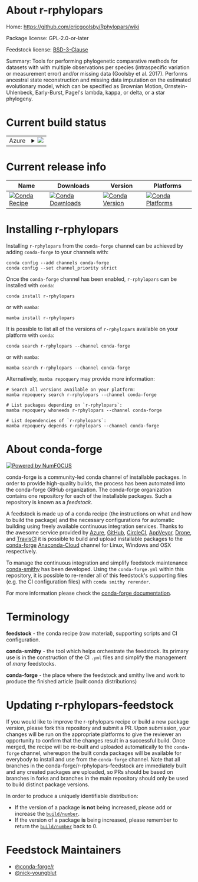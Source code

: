 About r-rphylopars
==================

Home: https://github.com/ericgoolsby/Rphylopars/wiki

Package license: GPL-2.0-or-later

Feedstock license: [BSD-3-Clause](https://github.com/conda-forge/r-rphylopars-feedstock/blob/main/LICENSE.txt)

Summary: Tools for performing phylogenetic comparative methods for datasets with with multiple observations per species (intraspecific variation or measurement error) and/or missing data (Goolsby et al. 2017). Performs ancestral state reconstruction and missing data imputation on the estimated evolutionary model, which can be specified as Brownian Motion, Ornstein-Uhlenbeck, Early-Burst, Pagel's lambda, kappa, or delta, or a star phylogeny.

Current build status
====================


<table>
    
  <tr>
    <td>Azure</td>
    <td>
      <details>
        <summary>
          <a href="https://dev.azure.com/conda-forge/feedstock-builds/_build/latest?definitionId=12668&branchName=main">
            <img src="https://dev.azure.com/conda-forge/feedstock-builds/_apis/build/status/r-rphylopars-feedstock?branchName=main">
          </a>
        </summary>
        <table>
          <thead><tr><th>Variant</th><th>Status</th></tr></thead>
          <tbody><tr>
              <td>linux_64_r_base4.1</td>
              <td>
                <a href="https://dev.azure.com/conda-forge/feedstock-builds/_build/latest?definitionId=12668&branchName=main">
                  <img src="https://dev.azure.com/conda-forge/feedstock-builds/_apis/build/status/r-rphylopars-feedstock?branchName=main&jobName=linux&configuration=linux_64_r_base4.1" alt="variant">
                </a>
              </td>
            </tr><tr>
              <td>linux_64_r_base4.2</td>
              <td>
                <a href="https://dev.azure.com/conda-forge/feedstock-builds/_build/latest?definitionId=12668&branchName=main">
                  <img src="https://dev.azure.com/conda-forge/feedstock-builds/_apis/build/status/r-rphylopars-feedstock?branchName=main&jobName=linux&configuration=linux_64_r_base4.2" alt="variant">
                </a>
              </td>
            </tr><tr>
              <td>osx_64_r_base4.1</td>
              <td>
                <a href="https://dev.azure.com/conda-forge/feedstock-builds/_build/latest?definitionId=12668&branchName=main">
                  <img src="https://dev.azure.com/conda-forge/feedstock-builds/_apis/build/status/r-rphylopars-feedstock?branchName=main&jobName=osx&configuration=osx_64_r_base4.1" alt="variant">
                </a>
              </td>
            </tr><tr>
              <td>osx_64_r_base4.2</td>
              <td>
                <a href="https://dev.azure.com/conda-forge/feedstock-builds/_build/latest?definitionId=12668&branchName=main">
                  <img src="https://dev.azure.com/conda-forge/feedstock-builds/_apis/build/status/r-rphylopars-feedstock?branchName=main&jobName=osx&configuration=osx_64_r_base4.2" alt="variant">
                </a>
              </td>
            </tr>
          </tbody>
        </table>
      </details>
    </td>
  </tr>
</table>

Current release info
====================

| Name | Downloads | Version | Platforms |
| --- | --- | --- | --- |
| [![Conda Recipe](https://img.shields.io/badge/recipe-r--rphylopars-green.svg)](https://anaconda.org/conda-forge/r-rphylopars) | [![Conda Downloads](https://img.shields.io/conda/dn/conda-forge/r-rphylopars.svg)](https://anaconda.org/conda-forge/r-rphylopars) | [![Conda Version](https://img.shields.io/conda/vn/conda-forge/r-rphylopars.svg)](https://anaconda.org/conda-forge/r-rphylopars) | [![Conda Platforms](https://img.shields.io/conda/pn/conda-forge/r-rphylopars.svg)](https://anaconda.org/conda-forge/r-rphylopars) |

Installing r-rphylopars
=======================

Installing `r-rphylopars` from the `conda-forge` channel can be achieved by adding `conda-forge` to your channels with:

```
conda config --add channels conda-forge
conda config --set channel_priority strict
```

Once the `conda-forge` channel has been enabled, `r-rphylopars` can be installed with `conda`:

```
conda install r-rphylopars
```

or with `mamba`:

```
mamba install r-rphylopars
```

It is possible to list all of the versions of `r-rphylopars` available on your platform with `conda`:

```
conda search r-rphylopars --channel conda-forge
```

or with `mamba`:

```
mamba search r-rphylopars --channel conda-forge
```

Alternatively, `mamba repoquery` may provide more information:

```
# Search all versions available on your platform:
mamba repoquery search r-rphylopars --channel conda-forge

# List packages depending on `r-rphylopars`:
mamba repoquery whoneeds r-rphylopars --channel conda-forge

# List dependencies of `r-rphylopars`:
mamba repoquery depends r-rphylopars --channel conda-forge
```


About conda-forge
=================

[![Powered by
NumFOCUS](https://img.shields.io/badge/powered%20by-NumFOCUS-orange.svg?style=flat&colorA=E1523D&colorB=007D8A)](https://numfocus.org)

conda-forge is a community-led conda channel of installable packages.
In order to provide high-quality builds, the process has been automated into the
conda-forge GitHub organization. The conda-forge organization contains one repository
for each of the installable packages. Such a repository is known as a *feedstock*.

A feedstock is made up of a conda recipe (the instructions on what and how to build
the package) and the necessary configurations for automatic building using freely
available continuous integration services. Thanks to the awesome service provided by
[Azure](https://azure.microsoft.com/en-us/services/devops/), [GitHub](https://github.com/),
[CircleCI](https://circleci.com/), [AppVeyor](https://www.appveyor.com/),
[Drone](https://cloud.drone.io/welcome), and [TravisCI](https://travis-ci.com/)
it is possible to build and upload installable packages to the
[conda-forge](https://anaconda.org/conda-forge) [Anaconda-Cloud](https://anaconda.org/)
channel for Linux, Windows and OSX respectively.

To manage the continuous integration and simplify feedstock maintenance
[conda-smithy](https://github.com/conda-forge/conda-smithy) has been developed.
Using the ``conda-forge.yml`` within this repository, it is possible to re-render all of
this feedstock's supporting files (e.g. the CI configuration files) with ``conda smithy rerender``.

For more information please check the [conda-forge documentation](https://conda-forge.org/docs/).

Terminology
===========

**feedstock** - the conda recipe (raw material), supporting scripts and CI configuration.

**conda-smithy** - the tool which helps orchestrate the feedstock.
                   Its primary use is in the construction of the CI ``.yml`` files
                   and simplify the management of *many* feedstocks.

**conda-forge** - the place where the feedstock and smithy live and work to
                  produce the finished article (built conda distributions)


Updating r-rphylopars-feedstock
===============================

If you would like to improve the r-rphylopars recipe or build a new
package version, please fork this repository and submit a PR. Upon submission,
your changes will be run on the appropriate platforms to give the reviewer an
opportunity to confirm that the changes result in a successful build. Once
merged, the recipe will be re-built and uploaded automatically to the
`conda-forge` channel, whereupon the built conda packages will be available for
everybody to install and use from the `conda-forge` channel.
Note that all branches in the conda-forge/r-rphylopars-feedstock are
immediately built and any created packages are uploaded, so PRs should be based
on branches in forks and branches in the main repository should only be used to
build distinct package versions.

In order to produce a uniquely identifiable distribution:
 * If the version of a package **is not** being increased, please add or increase
   the [``build/number``](https://docs.conda.io/projects/conda-build/en/latest/resources/define-metadata.html#build-number-and-string).
 * If the version of a package **is** being increased, please remember to return
   the [``build/number``](https://docs.conda.io/projects/conda-build/en/latest/resources/define-metadata.html#build-number-and-string)
   back to 0.

Feedstock Maintainers
=====================

* [@conda-forge/r](https://github.com/conda-forge/r/)
* [@nick-youngblut](https://github.com/nick-youngblut/)

